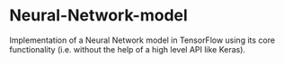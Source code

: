 # Neural-Network-model
 Implementation of a Neural Network model in TensorFlow using its core functionality (i.e. without the help of a high level API like Keras).
